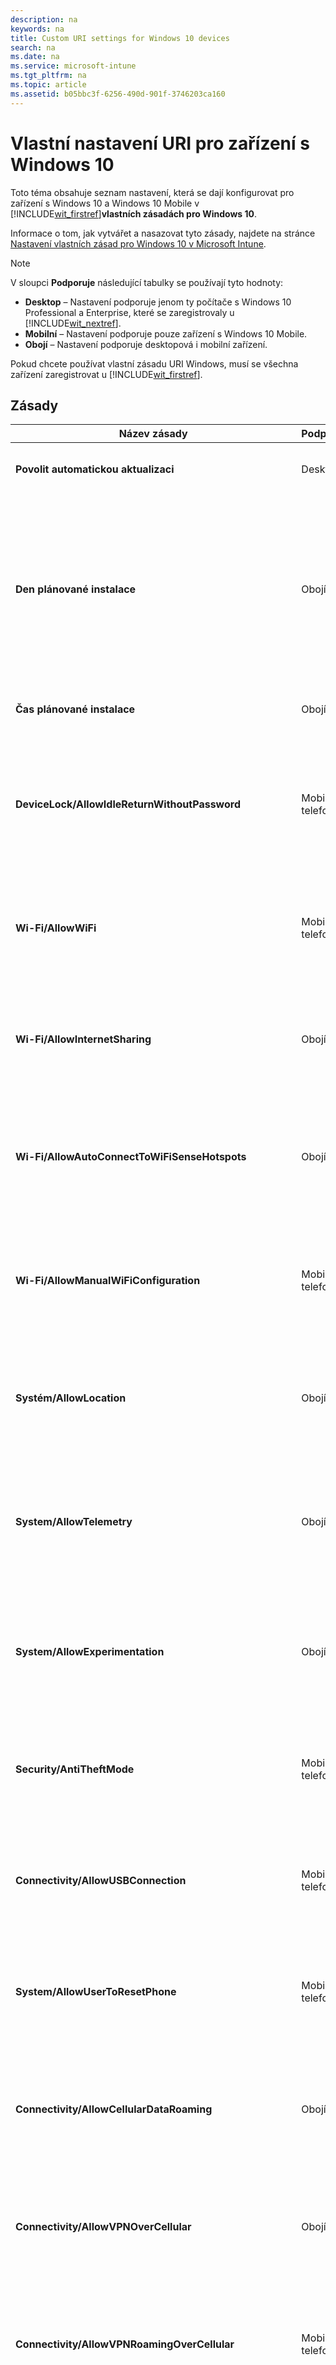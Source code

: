 ```yaml
---
description: na
keywords: na
title: Custom URI settings for Windows 10 devices
search: na
ms.date: na
ms.service: microsoft-intune
ms.tgt_pltfrm: na
ms.topic: article
ms.assetid: b05bbc3f-6256-490d-901f-3746203ca160
---
```

# Vlastn&#237; nastaven&#237; URI pro zař&#237;zen&#237; s Windows 10
Toto téma obsahuje seznam nastavení, která se dají konfigurovat pro zařízení s Windows 10 a Windows 10 Mobile v [!INCLUDE[wit_firstref](../Token/wit_firstref_md.md)]**vlastních zásadách pro Windows 10**.

Informace o tom, jak vytvářet a nasazovat tyto zásady, najdete na stránce [Nastavení vlastních zásad pro Windows 10 v Microsoft Intune](../Topic/Windows_10_custom_policy_settings_in_Microsoft_Intune.md).

> [!NOTE]
> V sloupci **Podporuje** následující tabulky se používají tyto hodnoty:
> 
> -   **Desktop** – Nastavení podporuje jenom ty počítače s Windows 10 Professional a Enterprise, které se zaregistrovaly u [!INCLUDE[wit_nextref](../Token/wit_nextref_md.md)].
> -   **Mobilní** – Nastavení podporuje pouze zařízení s Windows 10 Mobile.
> -   **Obojí** – Nastavení podporuje desktopová i mobilní zařízení.
> 
> Pokud chcete používat vlastní zásadu URI Windows, musí se všechna zařízení zaregistrovat u [!INCLUDE[wit_firstref](../Token/wit_firstref_md.md)].

## Zásady

|Název zásady|Podporuje|Podrobnosti|
|----------------|-------------|---------------|
|**​Povolit automatickou aktualizaci**|Desktop|-   **Úplná cesta URI:** ./Vendor/MSFT/Policy/Config/Update/AllowAutoUpdate<br />-   **Datový typ:** Celé číslo<br />-   **Povolené hodnoty:0** - **5**<br />-   **Výchozí hodnota:** 1|
|**Den plánované instalace**|Obojí|<ul><li>**Úplná cesta URI:** ./Vendor/MSFT/Policy/Config/Update/ScheduledInstallDay</li><li>**Datový typ:** Celé číslo</li><li>**Povolené hodnoty:**<br /><br /><ul><li>**0** – Každý den</li><li>**1** – Neděle</li><li>**2** – Pondělí</li><li>**3** – Úterý</li><li>**4** – Středa</li><li>**5** – Čtvrtek</li><li>**6** – Pátek</li><li>**7** – Sobota</li></ul></li><li>**Výchozí hodnota:** 0</li></ul>|
|**Čas plánované instalace**|Obojí|-   **Úplná cesta URI:** ./Vendor/MSFT/Policy/Config/Update/ScheduledInstallTime<br />-   **Datový typ:** Celé číslo<br />-   **Povolené hodnoty:0** – **23** hodin (0 je půlnoc)<br />-   **Výchozí hodnota:** 3|
|**DeviceLock/AllowIdleReturnWithoutPassword**|Mobilní telefon|<ul><li>**Úplná cesta URI:** ./Vendor/MSFT/Policy/Config/DeviceLock/AllowIdleReturnWithoutPassword</li><li>**Datový typ:** Celé číslo</li><li>**Povolené hodnoty:**<br /><br /><ul><li>**0** – Uživatel nemůže nastavovat časovač období odkladu hesla a hodnota je nastavená na „pokaždé“.</li><li>**1** – Uživatel může nastavovat časovač období odkladu hesla.</li></ul></li><li>**Výchozí hodnota:** 1</li></ul>|
|**Wi-Fi/AllowWiFi**|Mobilní telefon|<ul><li>**Úplná cesta URI:** ./Vendor/MSFT/Policy/Config/WiFi/AllowWiFi</li><li>**Datový typ:** Celé číslo</li><li>**Povolené hodnoty:**<br /><br /><ul><li>**0** – Nepovolit **použití připojení Wi-Fi**</li><li>**1** – Povolit **použití připojení Wi-Fi**</li></ul></li><li>**Výchozí hodnota:** 1</li></ul>|
|**Wi-Fi/AllowInternetSharing**|Obojí|<ul><li>**Úplná cesta URI:** ./Vendor/MSFT/Policy/Config/WiFi/AllowInternetSharing</li><li>**Datový typ:** Celé číslo</li><li>**Povolené hodnoty:**<br /><br /><ul><li>**0** – Nepovolit sdílení internetu</li><li>**1** – Povolit sdílení internetu</li></ul></li><li>**Výchozí hodnota:** 1</li></ul>|
|**Wi-Fi/AllowAutoConnectToWiFiSenseHotspots**|Obojí|<ul><li>**Úplná cesta URI:** ./Vendor/MSFT/Policy/Config/WiFi/AllowAutoConnectToWiFiSenseHotspots</li><li>**Datový typ:** Celé číslo</li><li>**Povolené hodnoty:**<br /><br /><ul><li>**0** – Nepovoluje se</li><li>**1** – Povoluje se</li></ul></li><li>**Výchozí hodnota:** 1</li></ul>|
|**Wi-Fi/AllowManualWiFiConfiguration**|Mobilní telefon|<ul><li>**Úplná cesta URI:** ./Vendor/MSFT/Policy/Config/WiFi/AllowManualWiFiConfiguration</li><li>**Datový typ:** Celé číslo</li><li>**Povolené hodnoty:**<br /><br /><ul><li>**0** – Nepovoluje se žádné Wi-Fi připojení mimo těch zřízených v MDM.</li><li>**1** – Přidávání nových SSID sítí mimo těch, které jsou už zřízené v MDM, se povoluje.</li></ul></li><li>**Výchozí hodnota:** 1</li></ul>|
|**Systém/AllowLocation**|Obojí|<ul><li>**Úplná cesta URI:** ./Vendor/MSFT/Policy/Config/System/AllowLocation</li><li>**Datový typ:** Celé číslo</li><li>**Povolené hodnoty:**<br /><br /><ul><li>**0** – Nepovoluje se</li><li>**1** – Povoluje se</li></ul></li><li>**Výchozí hodnota:** 1</li></ul>|
|**System/AllowTelemetry**|Obojí|<ul><li>**Úplná cesta URI:**./Vendor/MSFT/Policy/Config/System/AllowTelemetry</li><li>**Datový typ:** Celé číslo</li><li>**Povolené hodnoty:**<br /><br /><ul><li>**0** – nepovoluje se (nastavení pouze v Enterprise)</li><li>**1** – omezená</li><li>**2** – úplná</li><li>**3** – úplná a diagnostické informace</li></ul></li><li>**Výchozí hodnota:** 2</li></ul>|
|**System/AllowExperimentation**|Obojí|<ul><li>**Úplná cesta URI:**./Vendor/MSFT/Policy/Config/System/AllowExperimentation</li><li>**Datový typ:** Celé číslo</li><li>**Povolené hodnoty:**<br /><br /><ul><li>**0** – nepovoluje se</li><li>**1** – pouze nastavení</li><li>**2** – nastavení a experimentování</li></ul></li><li>**Výchozí hodnota:** 1</li></ul>|
|**Security/AntiTheftMode**|Mobilní telefon|<ul><li>**Úplná cesta URI:** ./Vendor/MSFT/Policy/Config/Security/AntiTheftMode</li><li>**Datový typ:** Celé číslo</li><li>**Povolené hodnoty:**<br /><br /><ul><li>**0** – nepovolit režim Anti Theft</li><li>**1** Předvolba uživatele</li></ul></li><li>**Výchozí hodnota:** 1</li></ul>|
|**Connectivity/AllowUSBConnection**|Mobilní telefon|<ul><li>**Úplná cesta URI:** ./Vendor/MSFT/Policy/Config/Connectivity/AllowUSBConnection</li><li>**Datový typ:** Celé číslo</li><li>**Povolené hodnoty:**<br /><br /><ul><li>**0** – Nepovoluje se</li><li>**1** – Povoluje se</li></ul></li><li>**Výchozí hodnota:** 1</li></ul>|
|**System/AllowUserToResetPhone**|Mobilní telefon|<ul><li>**Úplná cesta URI:** ./Vendor/MSFT/Policy/Config/System/AllowUserToResetPhone</li><li>**Datový typ:** Celé číslo</li><li>**Povolené hodnoty:**<br /><br /><ul><li>**0** – Nepovoluje se</li><li>**1** – Povoluje se</li></ul></li><li>**Výchozí hodnota:** 1</li></ul>|
|**Connectivity/AllowCellularDataRoaming**|Obojí|<ul><li>**Úplná cesta URI:** ./Vendor/MSFT/Policy/Config/Connectivity/AllowCellularDataRoaming</li><li>**Datový typ:** Celé číslo</li><li>**Povolené hodnoty:**<br /><br /><ul><li>**0** – Nepovoluje se</li><li>**1** – Povoluje se</li></ul></li><li>**Výchozí hodnota:** 1</li></ul>|
|**Connectivity/AllowVPNOverCellular**|Obojí|<ul><li>**Úplná cesta URI:** ./Vendor/MSFT/Policy/Config/Connectivity/AllowVPNOverCellular</li><li>**Datový typ:** Celé číslo</li><li>**Povolené hodnoty:**<br /><br /><ul><li>**0** – VPN přes mobilní síť se nepovoluje.</li><li>**1** – VPN může použít jakékoli připojení, včetně mobilního.</li></ul></li><li>**Výchozí hodnota:** 1</li></ul>|
|**Connectivity/AllowVPNRoamingOverCellular**|Mobilní telefon|<ul><li>**Úplná cesta URI:** ./Vendor/MSFT/Policy/Config/Connectivity/AllowVPNRoamingOverCellular</li><li>**Datový typ:** Celé číslo</li><li>**Povolené hodnoty:**<br /><br /><ul><li>**0** – Nepovoluje se</li><li>**1** – Povoluje se</li></ul></li><li>**Výchozí hodnota:** 1</li></ul>|
|**Connectivity/AllowBluetooth**|Obojí|<ul><li>**Úplná cesta URI:** ./Vendor/MSFT/Policy/Config/Connectivity/AllowBluetooth</li><li>**Datový typ:** Celé číslo</li><li>**Povolené hodnoty:**<br /><br /><ul><li>**0** – Nepovolit Bluetooth</li><li>**1** (nepodporuje se ve Windows Phone 8.1) – Zakázat Bluetooth, ale povolit konfiguraci profilů hands-free (hodnota 1 se nepodporuje ve Windows Phone 8.1 pro MDM a EAS.2 – povolit Bluetooth)</li></ul></li><li>**Výchozí hodnota:** 2</li></ul>|
|**Experience/AllowScreenCapture**|Mobilní telefon|<ul><li>**Úplná cesta URI:** ./Vendor/MSFT/Policy/Config/Experience/AllowScreenCapture</li><li>**Datový typ:** Celé číslo</li><li>**Povolené hodnoty:**<br /><br /><ul><li>**0** – Nepovoluje se</li><li>**1** – Povoluje se</li></ul></li><li>**Výchozí hodnota:** 1</li></ul>|
|**Experience/AllowTaskSwitcher**|Mobilní telefon|<ul><li>**Úplná cesta URI:** ./Vendor/MSFT/Policy/Config/Experience/AllowTaskSwitcher</li><li>**Datový typ:** Celé číslo</li><li>**Povolené hodnoty:**<br /><br /><ul><li>**0** – Nepovoluje se</li><li>**1** – Povoluje se</li></ul></li><li>**Výchozí hodnota:** 1</li></ul>|
|**Experience/AllowVoiceRecording**|Mobilní telefon|<ul><li>**Úplná cesta URI:** ./Vendor/MSFT/Policy/Config/Experience/AllowVoiceRecording</li><li>**Datový typ:** Celé číslo</li><li>**Povolené hodnoty:**<br /><br /><ul><li>**0** – Nepovoluje se</li><li>**1** – Povoluje se</li></ul></li><li>**Výchozí hodnota:** 1</li></ul>|
|**Experience/AllowSyncMySettings**|Mobilní telefon|<ul><li>**Úplná cesta URI:** ./Vendor/MSFT/Policy/Config/Experience/AllowSyncMySettings</li><li>**Datový typ:** Celé číslo</li><li>**Povolené hodnoty:**<br /><br /><ul><li>**0** – Nepovolit roaming</li><li>**1** – Povolit roaming</li></ul></li><li>**Výchozí hodnota:** 1</li></ul>|
|**Experience/AllowManualMDMUnenrollment**|Obojí|<ul><li>**Úplná cesta URI:** ./Vendor/MSFT/Policy/Config/Experience/AllowManualMDMUnenrollment</li><li>**Datový typ:** Celé číslo</li><li>**Povolené hodnoty:**<br /><br /><ul><li>**0** – Nepovoluje se</li><li>**1** – Povoluje se</li></ul></li><li>**Výchozí hodnota:** 1</li></ul>|
|**Accounts/AllowMicrosoftAccountConnection**|Obojí|<ul><li>**Úplná cesta URI:** ./Vendor/MSFT/Policy/Config/Accounts/AllowMicrosoftAccountConnection</li><li>**Datový typ:** Celé číslo</li><li>**Povolené hodnoty:**<br /><br /><ul><li>**0** – Nepovoluje se</li><li>**1** – Povoluje se</li></ul></li><li>**Výchozí hodnota:** 1</li></ul>|
|**Accounts/AllowAddingNonMicrosoftAccountsManually**|Obojí|<ul><li>**Úplná cesta URI:** ./Vendor/MSFT/Policy/Config/Accounts/AllowAddingNonMicrosoftAccountsManually</li><li>**Datový typ:** Celé číslo</li><li>**Povolené hodnoty:**<br /><br /><ul><li>**0** – Nepovoluje se</li><li>**1** – Povoluje se</li></ul></li><li>**Výchozí hodnota:** 1</li></ul>|
|**Security/AllowManualRootCertificateInstallation**|Mobilní telefon|<ul><li>**Úplná cesta URI:** ./Vendor/MSFT/Policy/Config/Security/AllowManualRootCertificateInstallation</li><li>**Datový typ:** Celé číslo</li><li>**Povolené hodnoty:**<br /><br /><ul><li>**0** – Nepovoluje se</li><li>**1** – Povoluje se</li></ul></li><li>**Výchozí hodnota:** 1</li></ul>|
|**Security/AllowAddProvisioningPackages**|Obojí|<ul><li>**Úplná cesta URI:** ./Vendor/MSFT/Policy/Config/Security/AllowAddProvisioningPackages</li><li>**Datový typ:** Celé číslo</li><li>**Povolené hodnoty:**<br /><br /><ul><li>**0** – Nepovoluje se</li><li>**1** – Povoluje se</li></ul></li><li>**Výchozí hodnota:** 1</li></ul>|
|**Search/DisableBackoff**|Obojí|<ul><li>**Úplná cesta URI:** ./Vendor/MSFT/Policy/Config/Search/DisableBackoff</li><li>**Datový typ:** Celé číslo</li><li>**Povolené hodnoty:**<br /><br /><ul><li>**0**</li><li>**1**</li></ul></li><li>**Výchozí hodnota:** 0</li></ul>|
|**Search/PreventRemoteQueries**|Obojí|<ul><li>**Úplná cesta URI:** ./Vendor/MSFT/Policy/Config/Search/PreventRemoteQueries</li><li>**Datový typ:** Celé číslo</li><li>**Povolené hodnoty:**<br /><br /><ul><li>**0**</li><li>**1**</li></ul></li><li>**Výchozí hodnota:** 1</li></ul>|
|**Search/AllowUsingDiacritics**|Obojí|<ul><li>**Úplná cesta URI:** ./Vendor/MSFT/Policy/Config/Search/AllowUsingDiacritics</li><li>**Datový typ:** Celé číslo</li><li>**Povolené hodnoty:**<br /><br /><ul><li>**0**</li><li>**1**</li></ul></li><li>**Výchozí hodnota:** 0</li></ul>|
|**Search/AlwaysUseAutoLangDetection**|Obojí|<ul><li>**Úplná cesta URI:** ./Vendor/MSFT/Policy/Config/Search/AlwaysUseAutoLangDetection</li><li>**Datový typ:** Celé číslo</li><li>**Povolené hodnoty:**<br /><br /><ul><li>**0**</li><li>**1**</li></ul></li><li>**Výchozí hodnota:** 0</li></ul>|
|**Search/DisableRemovableDriveIndexing**|Obojí|<ul><li>**Úplná cesta URI:** ./Vendor/MSFT/Policy/Config/Search/DisableRemovableDriveIndexing</li><li>**Datový typ:** Celé číslo</li><li>**Povolené hodnoty:**<br /><br /><ul><li>**0**</li><li>**1**</li></ul></li><li>**Výchozí hodnota:** 0</li></ul>|
|**Search/PreventIndexingLowDiskSpaceMB**|Obojí|<ul><li>**Úplná cesta URI:** ./Vendor/MSFT/Policy/Config/Search/PreventIndexingLowDiskSpaceMB</li><li>**Datový typ:** Celé číslo</li><li>**Povolené hodnoty:**<br /><br /><ul><li>**0**</li><li>**1**</li></ul></li><li>**Výchozí hodnota:** 1</li></ul>|
|**Search/AllowIndexingEncryptedStoresOrItems**|Obojí|<ul><li>**Úplná cesta URI:** ./Vendor/MSFT/Policy/Config/Search/AllowIndexingEncryptedStoresOrItems</li><li>**Datový typ:** Celé číslo</li><li>**Povolené hodnoty:**<br /><br /><ul><li>**0**</li><li>**1**</li></ul></li><li>**Výchozí hodnota:** 0</li></ul>|
|**Security/AllowRemoveProvisioningPackage**|Obojí|<ul><li>**Úplná cesta URI:** ./Vendor/MSFT/Policy/Config/Security/AllowRemoveProvisioningPackage</li><li>**Datový typ:** Celé číslo</li><li>**Povolené hodnoty:**<br /><br /><ul><li>**0** – Nepovoluje se</li><li>**1** – Povoluje se</li></ul></li><li>**Výchozí hodnota:** 1</li></ul>|
|**Security/RequireProvisioningPackageSignature**|Obojí|<ul><li>**Úplná cesta URI:** ./Vendor/MSFT/Policy/Config/Security/RequireProvisioningPackageSignature</li><li>**Datový typ:** Celé číslo</li><li>**Povolené hodnoty:**<br /><br /><ul><li>**0**</li><li>**1**</li></ul></li><li>**Výchozí hodnota:** 0</li></ul>|
|**AboveLock/AllowActionCenterNotifications**|Obojí|<ul><li>**Úplná cesta URI:** ./Vendor/MSFT/Policy/Config/AboveLock/AllowActionCenterNotifications</li><li>**Datový typ:** Celé číslo</li><li>**Povolené hodnoty:**<br /><br /><ul><li>**0** – Nepovoluje se</li><li>**1** – Povoluje se</li></ul></li><li>**Výchozí hodnota:** 1</li></ul>|
|**TextInput/AllowIMENetworkAccess**|Desktop|<ul><li>**Úplná cesta URI:** ./Vendor/MSFT/Policy/Config/TextInput/AllowIMENetworkAccess</li><li>**Datový typ:** Celé číslo</li><li>**Povolené hodnoty:**<br /><br /><ul><li>**0** – Nepovolit<br /><br />        Slovník Open Extended Dictionary je vypnutý.<br /><br />        Uživatel nemůže:<br /><br /><ul><li>Přidat nový slovník Open Extended Dictionary</li><li>Přidat nový soubor konfigurace integrace vyhledávání</li><li>Používat funkci kandidáta cloudu</li><li>Odesílat uživatelem registrované slovo</li></ul>        A dále:<br /><br /><ul><li>Slovník Open Extended Dictionary, který se přidal před povolením této zásady, se nepoužije pro převod.</li><li>Soubor konfigurace integrace vyhledávání, který se nainstaloval před povolením této zásady, se nepoužije.</li></ul></li><li>**1** – Povolit<br /><br />        Slovník Open Extended Dictionary se může přidat a používat jako výchozí. Také funkce integrace vyhledávání se dá používat ve výchozím nastavení.<br /><br />        Uživatel může:<br /><br /><ul><li>Používat funkci kandidáta cloudu</li><li>Odesílat uživatelem registrované slovo</li></ul></li></ul></li><li>**Výchozí hodnota:**</li></ul>|
|**TextInput/AllowKoreanExtendedHanja**|Desktop|<ul><li>**Úplná cesta URI:** ./Vendor/MSFT/Policy/Config/TextInput/AllowKoreanExtendedHanja</li><li>**Datový typ:** Celé číslo</li><li>**Povolené hodnoty:**<br /><br /><ul><li>**0** – Nepovoluje se</li><li>**1** – Povoluje se</li></ul></li><li>**Výchozí hodnota:** 1</li></ul>|
|**TextInput/AllowIMELogging**|Desktop|<ul><li>**Úplná cesta URI:** ./Vendor/MSFT/Policy/Config/TextInput/AllowIMELogging</li><li>**Datový typ:** Celé číslo</li><li>**Povolené hodnoty:**<br /><br /><ul><li>**0** – Protokolování neúspěšných převodů je vypnuté. Automaticky laděná data a historie vstupů se neukládá do souboru.</li><li>**1** – Protokolování neúspěšných převodů je zapnuté. Automaticky laděná data a historie vstupů se ukládá do souboru.</li></ul></li><li>**Výchozí hodnota:** 1</li></ul>|
|**TextInput/AllowJapaneseNonPublishingStandardGlyph**|Desktop|<ul><li>**Úplná cesta URI:** ./Vendor/MSFT/Policy/Config/TextInput/AllowJapaneseNonPublishingStandardGlyph</li><li>**Datový typ:** Celé číslo</li><li>**Povolené hodnoty:**<br /><br /><ul><li>**0** – Nepovoluje se</li><li>**1** – Povoluje se</li></ul></li><li>**Výchozí hodnota:** 1</li></ul>|
|**TextInput/AllowJapaneseIVSCharacters**|Desktop|<ul><li>**Úplná cesta URI:** ./Vendor/MSFT/Policy/Config/TextInput/AllowJapaneseIVSCharacters</li><li>**Datový typ:** Celé číslo</li><li>**Povolené hodnoty:**<br /><br /><ul><li>**0** – Nepovoluje se</li><li>**1** – Povoluje se</li></ul></li><li>**Výchozí hodnota:** 1</li></ul>|
|**TextInput/AllowJapaneseUserDictionary**|Desktop|<ul><li>**Úplná cesta URI:** ./Vendor/MSFT/Policy/Config/TextInput/AllowJapaneseUserDictionary</li><li>**Datový typ:** Celé číslo</li><li>**Povolené hodnoty:**<br /><br /><ul><li>**0** – Nepovoluje se</li><li>**1** – Povoluje se</li></ul></li><li>**Výchozí hodnota:** 1</li></ul>|
|**TextInput/AllowJapaneseIMESurrogatePairCharacters**|Desktop|<ul><li>**Úplná cesta URI:** ./Vendor/MSFT/Policy/Config/TextInput/AllowJapaneseIMESurrogatePairCharacters</li><li>**Datový typ:** Celé číslo</li><li>**Povolené hodnoty:**<br /><br /><ul><li>**0** – Nepovoluje se</li><li>**1** – Povoluje se</li></ul></li><li>**Výchozí hodnota:** 1</li></ul>|
|**TextInput/ExcludeJapaneseIMEExceptShiftJIS**|Desktop|<ul><li>**Úplná cesta URI:** ./Vendor/MSFT/Policy/Config/TextInput/ExcludeJapaneseIMEExceptShiftJIS</li><li>**Datový typ:** Celé číslo</li><li>**Povolené hodnoty:**<br /><br /><ul><li>**0** – Filtruje se všechno kromě znaků JIS.</li><li>**1** – Nefiltrují se žádné znaky.</li></ul></li><li>**Výchozí hodnota:** 1</li></ul>|
|**TextInput/ExcludeJapaneseIMEExceptJIS0208**|Desktop|<ul><li>**Úplná cesta URI:** ./Vendor/MSFT/Policy/Config/TextInput/ExcludeJapaneseIMEExceptJIS0208</li><li>**Datový typ:** Celé číslo</li><li>**Povolené hodnoty:**<br /><br /><ul><li>**0** – Filtruje se všechno kromě znaků JIS0208.</li><li>**1** – Nefiltrují se žádné znaky.</li></ul></li><li>**Výchozí hodnota:** 1</li></ul>|
|**TextInput/ExcludeJapaneseIMEExceptJIS0208andEUDC**|Desktop|<ul><li>**Úplná cesta URI:** ./Vendor/MSFT/Policy/Config/TextInput/ExcludeJapaneseIMEExceptJIS0208andEUDC</li><li>**Datový typ:** Celé číslo</li><li>**Povolené hodnoty:**<br /><br /><ul><li>**0** – Filtruje se všechno kromě znaků JIS0208 nebo EUDC.</li><li>**1** – Nefiltrují se žádné znaky.</li></ul></li><li>**Výchozí hodnota:** 1</li></ul>|
|**TextInput/AllowInputPanel**|Desktop|<ul><li>**Úplná cesta URI:** ./Vendor/MSFT/Policy/Config/TextInput/AllowInputPanel</li><li>**Datový typ:** Celé číslo</li><li>**Povolené hodnoty:**<br /><br /><ul><li>**0** – Nepovoluje se</li><li>**1** – Povoluje se</li></ul></li><li>**Výchozí hodnota:** 1</li></ul>|
|**Bluetooth/AllowDiscoverableMode**|Obojí|<ul><li>**Úplná cesta URI:** ./Vendor/MSFT/Policy/Config/Bluetooth/AllowDiscoverableMode</li><li>**Datový typ:** Celé číslo</li><li>**Povolené hodnoty:**<br /><br /><ul><li>**0** – Nepovoluje se</li><li>**1** – Povoluje se</li></ul></li><li>**Výchozí hodnota:** 1</li></ul>|
|**Bluetooth/AllowAdvertising**|Obojí|<ul><li>**Úplná cesta URI:** ./Vendor/MSFT/Policy/Config/Bluetooth/AllowAdvertising</li><li>**Datový typ:** Celé číslo</li><li>**Povolené hodnoty:**<br /><br /><ul><li>**0** – Nepovoluje se</li><li>**1** – Povoluje se</li></ul></li><li>**Výchozí hodnota:** 1</li></ul>|
|**Settings/AllowDataSense**|Obojí|<ul><li>**Úplná cesta URI:** ./Vendor/MSFT/Policy/Config/Settings/AllowDataSense</li><li>**Datový typ:** Celé číslo</li><li>**Povolené hodnoty:**<br /><br /><ul><li>**0** – Nepovoluje se</li><li>**1** – Povoluje se</li></ul></li><li>**Výchozí hodnota:** 1</li></ul>|
|**Settings/AllowVPN**|Obojí|<ul><li>**Úplná cesta URI:** ./Vendor/MSFT/Policy/Config/Settings/AllowVPN</li><li>**Datový typ:** Celé číslo</li><li>**Povolené hodnoty:**<br /><br /><ul><li>**0** – Nepovoluje se</li><li>**1** – Povoluje se</li></ul></li><li>**Výchozí hodnota:** 1</li></ul>|
|**Settings/AllowWorkplace**|Desktop|<ul><li>**Úplná cesta URI:** ./Vendor/MSFT/Policy/Config/Settings/AllowWorkplace</li><li>**Datový typ:** Celé číslo</li><li>**Povolené hodnoty:**<br /><br /><ul><li>**0** – Nepovoluje se</li><li>**1** – Povoluje se</li></ul></li><li>**Výchozí hodnota:** 1</li></ul>|
|**Settings/AllowDateTime**|Obojí|<ul><li>**Úplná cesta URI:** ./Vendor/MSFT/Policy/Config/Settings/AllowDateTime</li><li>**Datový typ:** Celé číslo</li><li>**Povolené hodnoty:**<br /><br /><ul><li>**0** – Nepovoluje se</li><li>**1** – Povoluje se</li></ul></li><li>**Výchozí hodnota:** 1</li></ul>|
|**Settings/AllowLanguage**|Desktop|<ul><li>**Úplná cesta URI:** ./Vendor/MSFT/Policy/Config/Settings/AllowLanguage</li><li>**Datový typ:** Celé číslo</li><li>**Povolené hodnoty:**<br /><br /><ul><li>**0** – Nepovoluje se</li><li>**1** – Povoluje se</li></ul></li><li>**Výchozí hodnota:** 1</li></ul>|
|**Settings/AllowRegion**|Desktop|<ul><li>**Úplná cesta URI:** ./Vendor/MSFT/Policy/Config/Settings/AllowRegion</li><li>**Datový typ:** Celé číslo</li><li>**Povolené hodnoty:**<br /><br /><ul><li>**0** – Nepovoluje se</li><li>**1** – Povoluje se</li></ul></li><li>**Výchozí hodnota:** 1</li></ul>|
|**Settings/AllowSignInOptions**|Desktop|<ul><li>**Úplná cesta URI:** ./Vendor/MSFT/Policy/Config/Settings/AllowSignInOptions</li><li>**Datový typ:** Celé číslo</li><li>**Povolené hodnoty:**<br /><br /><ul><li>**0** – Nepovoluje se</li><li>**1** – Povoluje se</li></ul></li><li>**Výchozí hodnota:** 1</li></ul>|
|**Settings/AllowYourAccount**|Obojí|<ul><li>**Úplná cesta URI:** ./Vendor/MSFT/Policy/Config/Settings/AllowYourAccount</li><li>**Datový typ:** Celé číslo</li><li>**Povolené hodnoty:**<br /><br /><ul><li>**0** – Nepovoluje se</li><li>**1** – Povoluje se</li></ul></li><li>**Výchozí hodnota:** 1</li></ul>|
|**Settings/AllowPowerSleep**|Desktop|<ul><li>**Úplná cesta URI:** ./Vendor/MSFT/Policy/Config/Settings/AllowPowerSleep</li><li>**Datový typ:** Celé číslo</li><li>**Povolené hodnoty:**<br /><br /><ul><li>**0** – Nepovoluje se</li><li>**1** – Povoluje se</li></ul></li><li>**Výchozí hodnota:** 1</li></ul>|
|**Settings/AllowAutoPlay**|Desktop|<ul><li>**Úplná cesta URI:** ./Vendor/MSFT/Policy/Config/Settings/AllowAutoPlay</li><li>**Datový typ:** Celé číslo</li><li>**Povolené hodnoty:**<br /><br /><ul><li>**0** – Nepovoluje se</li><li>**1** – Povoluje se</li></ul></li><li>**Výchozí hodnota:** 1</li></ul>|
|**Experience/AllowCortana**|Obojí|<ul><li>**Úplná cesta URI:** ./Vendor/MSFT/Policy/Config/Experience/AllowCortana</li><li>**Datový typ:** Celé číslo</li><li>**Povolené hodnoty:**<br /><br /><ul><li>**0** – Nepovoluje se</li><li>**1** – Povoluje se</li></ul></li><li>**Výchozí hodnota:** 1</li></ul>|
|**Search/SafeSearchPermissions**|Mobilní telefon|<ul><li>**Úplná cesta URI:** ./Vendor/MSFT/Policy/Config/Search/SafeSearchPermissions</li><li>**Datový typ:** Celé číslo</li><li>**Povolené hodnoty:**<br /><br /><ul><li>**0** – Striktní, největší filtrování obsahu pro dospělé</li><li>**1** – Střední, střední filtrování obsahu pro dospělé (platné výsledky vyhledávání se nebudou filtrovat)</li></ul></li><li>**Výchozí hodnota:** 1</li></ul>|
|**Experience/AllowCopyPaste**|Mobilní telefon|<ul><li>**Úplná cesta URI:** ./Vendor/MSFT/Policy/Config/Experience/AllowCopyPaste</li><li>**Datový typ:** Celé číslo</li><li>**Povolené hodnoty:**<br /><br /><ul><li>**0** – Nepovoluje se</li><li>**1** – Povoluje se</li></ul></li><li>**Výchozí hodnota:** 1</li></ul>|
|**Force Start Size**|Mobilní telefon|<ul><li>**Úplná cesta URI:** ./Vendor/MSFT/Policy/Config/Start/ForceStartSize</li><li>**Datový typ:** Celé číslo</li><li>**Povolené hodnoty:**<br /><br /><ul><li>**0** – Povolit změnu velikosti uživatelem</li><li>**1** – Vynutit režim v okně</li><li>**2** – Vynutit celoobrazovkový režim</li></ul></li><li>**Výchozí hodnota:** 0</li></ul>|
|**Update/RequireDeferUpgrade**|Obojí|<ul><li>**Úplná cesta URI:** ./Vendor/MSFT/Policy/Config/Update/RequireDeferUpgrade</li><li>**Datový typ:** Celé číslo</li><li>**Povolené hodnoty:**<br /><br /><ul><li>**0**: Neodkládat upgrade (zůstat v aktuální větvi, CB)</li><li>**1**: Povolit odložení aktualizací a upgradů (zařízení postupuje podle pravidel aktuální větve pro podnikání, CBB)</li></ul></li><li>**Výchozí hodnota:0**</li></ul>Více informací najdete v následujících tématech:<br /><br />-   [Úvod do údržby Windows 10](https://technet.microsoft.com/library/mt598226(v=vs.85).aspx)<br />-   [Plán pro nasazení Windows 10](https://technet.microsoft.com/library/mt574241(v=vs.85).aspx)|
|**Update/DeferUpdatePeriod**|Obojí|<ul><li>**Popis:** Zásada umožňující odložení aktualizací softwaru až o 4 týdny</li><li>**Úplná cesta URI:** ./Vendor/MSFT/Policy/Config/Update/DeferUpdatePeriod</li><li>**Datový typ:** Celé číslo</li><li>**Povolené hodnoty:**<br /><br /><ul><li>**0**: Použít aktualizace okamžitě</li><li>**1**-**4**: Počet týdnů odložení aktualizací softwaru</li></ul></li><li>**Výchozí hodnota:0**</li></ul>Více informací najdete v následujících tématech:<br /><br />-   [Úvod do údržby Windows 10](https://technet.microsoft.com/library/mt598226(v=vs.85).aspx)<br />-   [Plán pro nasazení Windows 10](https://technet.microsoft.com/library/mt574241(v=vs.85).aspx)|
|**Update/DeferUpgradePeriod**|Obojí|<ul><li>**Popis:** Zásada umožňující odložení upgradu funkcí až o 8 měsíců</li><li>**Úplná cesta URI:** ./Vendor/MSFT/Policy/Config/Update/DeferUpgradePeriod</li><li>**Datový typ:** Celé číslo</li><li>**Povolené hodnoty:**<br /><br /><ul><li>**0**: Použít aktualizace okamžitě</li><li>**1**-**8**: Počet měsíců odložení upgradu funkcí</li></ul></li><li>**Výchozí hodnota:0**</li></ul>Více informací najdete v následujících tématech:<br /><br />-   [Úvod do údržby Windows 10](https://technet.microsoft.com/library/mt598226(v=vs.85).aspx)<br />-   [Plán pro nasazení Windows 10](https://technet.microsoft.com/library/mt574241(v=vs.85).aspx)|
|**Update/PauseDeferrals**|Obojí|<ul><li>**Popis:** Umožňuje počítači CBB zastavit přijímání aktualizací a upgradů až po dobu 5 týdnů. Tato možnost by měla být použitá v případě, že nastane problém s aktualizací.</li><li>**Úplná cesta URI:** ./Vendor/MSFT/Policy/Config/Update/PauseDeferrals</li><li>**Datový typ:** Celé číslo</li><li>**Povolené hodnoty:**<br /><br /><ul><li>**0**: Použít aktualizace okamžitě (výchozí)</li><li>**1**-**5**: počet týdnů pozastavení upgradů a aktualizací softwaru</li></ul></li><li>**Výchozí hodnota:0**</li></ul>|

## Windows Defender

|Název zásady|Podporuje|Podrobnosti|
|----------------|-------------|---------------|
|**AllowRealtimeMonitoring**|Desktop|<ul><li>**Úplná cesta URI:** ./Vendor/MSFT/Policy/Config/Defender/AllowRealtimeMonitoring</li><li>**Datový typ:** Celé číslo</li><li>**Povolené hodnoty:**<br /><br /><ul><li>**0** – Nepovoluje se</li><li>**1** – Povoluje se</li></ul></li><li>**Výchozí hodnota:** 1</li></ul>|
|**AllowBehaviorMonitoring**|Desktop|<ul><li>**Úplná cesta URI:** ./Vendor/MSFT/Policy/Config/Defender/AllowBehaviorMonitoring</li><li>**Datový typ:** Celé číslo</li><li>**Povolené hodnoty:**<br /><br /><ul><li>**0** – Nepovoluje se</li><li>**1** – Povoluje se</li></ul></li><li>**Výchozí hodnota:** 1</li></ul>|
|**AllowIntrusionPreventionSystem**|Desktop|<ul><li>**Úplná cesta URI:** ./Vendor/MSFT/Policy/Config/Defender/AllowIntrusionPreventionSystem</li><li>**Datový typ:** Celé číslo</li><li>**Povolené hodnoty:**<br /><br /><ul><li>**0** – Nepovoluje se</li><li>**1** – Povoluje se</li></ul></li><li>**Výchozí hodnota:** 1</li></ul>|
|**AllowIOAVProtection**|Desktop|<ul><li>**Úplná cesta URI:** ./Vendor/MSFT/Policy/Config/Defender/AllowIOAVProtection</li><li>**Datový typ:** Celé číslo</li><li>**Povolené hodnoty:**<br /><br /><ul><li>**0** – Nepovoluje se</li><li>**1** – Povoluje se</li></ul></li><li>**Výchozí hodnota:** 1</li></ul>|
|**AllowScriptScanning**|Desktop|<ul><li>**Úplná cesta URI:** ./Vendor/MSFT/Policy/Config/Defender/AllowScriptScanning</li><li>**Datový typ:** Celé číslo</li><li>**Povolené hodnoty:**<br /><br /><ul><li>**0** – Nepovoluje se</li><li>**1** – Povoluje se</li></ul></li><li>**Výchozí hodnota:** 1</li></ul>|
|**AllowOnAccessProtection**|Desktop|<ul><li>**Úplná cesta URI:** ./Vendor/MSFT/Policy/Config/Defender/AllowOnAccessProtection</li><li>**Datový typ:** Celé číslo</li><li>**Povolené hodnoty:**<br /><br /><ul><li>**0** – Nepovoluje se</li><li>**1** – Povoluje se</li></ul></li><li>**Výchozí hodnota:** 1</li></ul>|
|**RealTimeScanDirection**|Desktop|<ul><li>**Úplná cesta URI:** ./Vendor/MSFT/Policy/Config/Defender/RealTimeScanDirection</li><li>**Datový typ:** Celé číslo</li><li>**Povolené hodnoty:**<br /><br /><ul><li>**0** – Monitorovat všechny soubory (obousměrně)</li><li>**1** – Monitorovat příchozí soubory</li><li>**2** – Monitorovat odchozí soubory</li></ul></li><li>**Výchozí hodnota:** 0</li></ul>|
|**DaysToRetainCleanedMalware**|Desktop|-   **Úplná cesta URI:** ./Vendor/MSFT/Policy/Config/Defender/DaysToRetainCleanedMalware<br />-   **Datový typ:** Celé číslo<br />-   **Povolené hodnoty:0** - **90** – Představuje hodnotu, po kterou se bude zachovávat malware.<br />-   **Výchozí hodnota:** 0 – Uchová složku karantény navždy, automaticky se neodstraní.|
|**AllowUserUIAccess**|Desktop|<ul><li>**Úplná cesta URI:** ./Vendor/MSFT/Policy/Config/Defender/AllowUserUIAccess</li><li>**Datový typ:** Celé číslo</li><li>**Povolené hodnoty:**<br /><br /><ul><li>**0** – Nepovoluje se</li><li>**1** – Povoluje se</li></ul></li><li>**Výchozí hodnota:** 1</li></ul>|
|**ScanParameter**|Desktop|<ul><li>**Úplná cesta URI:** ./Vendor/MSFT/Policy/Config/Defender/ScanParameter</li><li>**Datový typ:** Celé číslo</li><li>**Povolené hodnoty:**<br /><br /><ul><li>**1** – Rychlé prohledání</li><li>**2** – Úplné prohledání</li></ul></li><li>**Výchozí hodnota:** 1</li></ul>|
|**ScheduleScanDay**|Desktop|<ul><li>**Úplná cesta URI:** ./Vendor/MSFT/Policy/Config/Defender/ScheduleScanDay</li><li>**Datový typ:** Celé číslo</li><li>**Povolené hodnoty:**<br /><br /><ul><li>**0** – Každý den</li><li>**1** – Pondělí</li><li>**2** – Úterý</li><li>**3** – Středa</li><li>**4** – Čtvrtek</li><li>**5** – Pátek</li><li>**6** – Sobota</li><li>**7** – Neděle</li><li>**8** – Prohledání není naplánované</li></ul></li><li>**Výchozí hodnota:** 0</li></ul>|
|**ScheduleScanTime**|Desktop|<ul><li>**Úplná cesta URI:** ./Vendor/MSFT/Policy/Config/Defender/ScheduleScanTime</li><li>**Datový typ:** Celé číslo</li><li>**Povolené hodnoty:**<br /><br /><ul><li>**0** – 0:00</li><li>**60** – 1:00</li><li>**120** – 2:00</li><li>**180** – 3:00</li><li>**240** – 4:00</li><li>**300** – 5:00</li><li>**360** – 6:00</li><li>**420** – 7:00</li><li>**480** – 8:00</li><li>**540** – 9:00</li><li>**600** – 10:00</li><li>**660** – 11:00</li><li>**720** – 12:00</li><li>**780** – 13:00</li><li>**840** – 14:00</li><li>**900** – 15:00</li><li>**960** – 16:00</li><li>**1020** – 17:00</li><li>**1080** – 18:00</li><li>**1140** – 19:00</li><li>**1200** – 20:00</li><li>**1260** – 21:00</li><li>**1320** – 22:00</li><li>**1381** – Časové období údržby</li></ul></li><li>**Výchozí hodnota:** 120</li></ul>|
|**ScheduleQuickScanTime**|Desktop|<ul><li>**Úplná cesta URI:** ./Vendor/MSFT/Policy/Config/Defender/ScheduleQuickScanTime</li><li>**Datový typ:** Celé číslo</li><li>**Povolené hodnoty:**<br /><br /><ul><li>**0** – 0:00</li><li>**60** – 1:00</li><li>**120** – 2:00</li><li>**180** – 3:00</li><li>**240** – 4:00</li><li>**300** – 5:00</li><li>**360** – 6:00</li><li>**420** – 7:00</li><li>**480** – 8:00</li><li>**540** – 9:00</li><li>**600** – 10:00</li><li>**660** – 11:00</li><li>**720** – 12:00</li><li>**780** – 13:00</li><li>**840** – 14:00</li><li>**900** – 15:00</li><li>**960** – 16:00</li><li>**1020** – 17:00</li><li>**1080** – 18:00</li><li>**1140** – 19:00</li><li>**1200** – 20:00</li><li>**1260** – 21:00</li><li>**1320** – 22:00</li><li>**1380** – 23:00</li></ul></li><li>**Výchozí hodnota:** 120</li></ul>|
|**AVGCPULoadFactor**|Desktop|-   **Úplná cesta URI:** ./Vendor/MSFT/Policy/Config/Defender/AVGCPULoadFactor<br />-   **Datový typ:** Celé číslo<br />-   **Povolené hodnoty:0** - **100**<br />-   **Výchozí hodnota:** 50|
|**AllowArchiveScanning**|Desktop|<ul><li>**Úplná cesta URI:** ./Vendor/MSFT/Policy/Config/Defender/AllowArchiveScanning</li><li>**Datový typ:** Celé číslo</li><li>**Povolené hodnoty:**<br /><br /><ul><li>**0** – Nepovoluje se</li><li>**1** – Povoluje se</li></ul></li><li>**Výchozí hodnota:** 1</li></ul>|
|**AllowEmailScanning**|Desktop|<ul><li>**Úplná cesta URI:** ./Vendor/MSFT/Policy/Config/Defender/AllowEmailScanning</li><li>**Datový typ:** Celé číslo</li><li>**Povolené hodnoty:**<br /><br /><ul><li>**0** – Nepovoluje se</li><li>**1** – Povoluje se</li></ul></li><li>**Výchozí hodnota:** 0</li></ul>|
|**AllowFullScanRemovableDriveScanning**|Desktop|<ul><li>**Úplná cesta URI:** ./Vendor/MSFT/Policy/Config/Defender/AllowFullScanRemovableDriveScanning</li><li>**Datový typ:** Celé číslo</li><li>**Povolené hodnoty:**<br /><br /><ul><li>**0** – Nepovoluje se</li><li>**1** – Povoluje se</li></ul></li><li>**Výchozí hodnota:** 0</li></ul>|
|**AllowFullScanOnMappedNetworkDrives**|Desktop|<ul><li>**Úplná cesta URI:** ./Vendor/MSFT/Policy/Config/Defender/AllowFullScanOnMappedNetworkDrives</li><li>**Datový typ:** Celé číslo</li><li>**Povolené hodnoty:**<br /><br /><ul><li>**0** – Nepovoluje se</li><li>**1** – Povoluje se</li></ul></li><li>**Výchozí hodnota:** 1</li></ul>|
|**AllowScanningNetworkFiles**|Desktop|<ul><li>**Úplná cesta URI:** ./Vendor/MSFT/Policy/Config/Defender/AllowScanningNetworkFiles</li><li>**Datový typ:** Celé číslo</li><li>**Povolené hodnoty:**<br /><br /><ul><li>**0** – Nepovoluje se</li><li>**1** – Povoluje se</li></ul></li><li>**Výchozí hodnota:** 1 – Pokud se povolí, poběží i v případě, že je zapnutý protokol RTP.</li></ul>|
|**SignatureUpdateInterval**|Desktop|<ul><li>**Úplná cesta URI:** ./Vendor/MSFT/Policy/Config/Defender/SignatureUpdateInterval</li><li>**Datový typ:** Celé číslo</li><li>**Povolené hodnoty:**<br /><br /><ul><li>**0** – Nekontrolovat signatury v intervalu</li><li>**1** – Kontrolovat signatury každou hodinu</li><li>**2** – Kontrolovat signatury každé 2 hodiny atd.</li><li>**24** – Kontrolovat signatury každý den</li></ul></li><li>**Výchozí hodnota:** 8 – Kontrolovat signatury každých 8 hodin</li></ul>|
|**AllowCloudProtection**|Desktop|<ul><li>**Úplná cesta URI:** ./Vendor/MSFT/Policy/Config/Defender/AllowCloudProtection</li><li>**Datový typ:** Celé číslo</li><li>**Povolené hodnoty:**<br /><br /><ul><li>**0** – Nepovoluje se</li><li>**1** – Povoluje se</li></ul></li><li>**Výchozí hodnota:** 1</li></ul>|
|**SubmitSamplesConsent**|Desktop|<ul><li>**Úplná cesta URI:** ./Vendor/MSFT/Policy/Config/Defender/SubmitSamplesConsent</li><li>**Datový typ:** Celé číslo</li><li>**Povolené hodnoty:**<br /><br /><ul><li>**0** – Vždy se zeptat</li><li>**1** – Posílat bezpečné vzorky automaticky</li><li>**2** – Nikdy neposílat</li><li>**3** – Posílat všechny vzorky automaticky</li></ul></li><li>**Výchozí hodnota:** 0</li></ul>|
|**ExcludedExtensions**|Desktop|-   **Úplná cesta URI:** ./Vendor/MSFT/Policy/Config/Defender/ExcludedExtensions<br />-   **Datový typ:** Řetězec<br />-   **Povolené hodnoty:**<br />    *&lt;seznam rozšíření oddělený středníkem&gt;* Např. **obj;lib**<br />-   **Výchozí hodnota:** Nevylučují se žádné přípony.|
|**ExcludedPaths**|Desktop|-   **Úplná cesta URI:** ./Vendor/MSFT/Policy/Config/Defender/ExcludedPaths<br />-   **Datový typ:** Řetězec<br />-   **Povolené hodnoty:**<br />    *&lt;seznam cest oddělený středníkem&gt;*<br />    Příklad: **c:\test;c:\test1.exe**<br />-   **Výchozí hodnota:** Nevylučují se žádné cesty.|
|**ExcludedProcesses**|Desktop|-   **Úplná cesta URI:** ./Vendor/MSFT/Policy/Config/Defender/ExcludedProcesses<br />-   **Datový typ:** Řetězec<br />-   **Povolené hodnoty:**<br />    *&lt;seznam cest oddělený středníkem&gt;*<br />    Příklad: **c:\test.exe;c:\test1.exe**<br />-   **Výchozí hodnota:** Nevylučují se žádné procesy.|

## Prohlížeč Edge

|Název zásady|Podporuje|Podrobnosti|
|----------------|-------------|---------------|
|**Povolit prohlížeč**|Mobilní telefon|<ul><li>**Úplná cesta URI:** ./Vendor/MSFT/Policy/Config/Browser/AllowBrowser</li><li>**Datový typ:** Celé číslo</li><li>**Povolené hodnoty:**<br /><br /><ul><li>**0** – Procházení je vypnuté.</li><li>**1** – Procházení je zapnuté.</li></ul></li><li>**Výchozí hodnota:** 1</li></ul>|
|**AllowSearchSuggestionsinAddressBar**|Obojí|<ul><li>**Úplná cesta URI:** ./Vendor/MSFT/Policy/Config/Browser/AllowSearchSuggestionsinAddressBar</li><li>**Datový typ:** Celé číslo</li><li>**Povolené hodnoty:**<br /><br /><ul><li>**0** – Nezobrazovat návrhy vyhledávání</li><li>**1** – Zobrazovat návrhy vyhledávání</li></ul></li><li>**Výchozí hodnota:** 1</li></ul>|
|**SendIntranetTraffictoInternetExplorer**|Desktop|<ul><li>**Úplná cesta URI:** ./Vendor/MSFT/Policy/Config/Browser/SendIntranetTraffictoInternetExplorer</li><li>**Datový typ:** Celé číslo</li><li>**Povolené hodnoty:**<br /><br /><ul><li>**0** – Zakázáno (otevřít intranetové servery v prohlížeči Edge)</li><li>**1** – Povoleno (otevřít intranetové servery v prohlížeči Internet Explorer)</li></ul></li><li>**Výchozí hodnota:** 0</li></ul>|
|**Povolit Do Not Track**|Obojí|<ul><li>**Úplná cesta URI:** ./Vendor/MSFT/Policy/Config/Browser/AllowDoNotTrack</li><li>**Datový typ:** Celé číslo</li><li>**Povolené hodnoty:**<br /><br /><ul><li>**0** – Zakázáno (DNT není odesláno)</li><li>**1** – Povoleno (odeslat DNT)</li></ul></li><li>**Výchozí hodnota:** 0</li></ul>|
|**Konfigurovat SmartScreen**|Obojí|<ul><li>**Úplná cesta URI:** ./Vendor/MSFT/Policy/Config/Browser/AllowSmartScreen</li><li>**Datový typ:** Celé číslo</li><li>**Povolené hodnoty:**<br /><br /><ul><li>**0** – Nepovolit</li><li>**1** – Povolit</li></ul></li><li>**Výchozí hodnota:** 1</li></ul>|
|**Povolit automaticky otevíraná okna**|Desktop|<ul><li>**Úplná cesta URI:** ./Vendor/MSFT/Policy/Config/Browser/AllowPopups</li><li>**Datový typ:** Celé číslo</li><li>**Povolené hodnoty:**<br /><br /><ul><li>**0** – Blokovat automaticky otevíraná okna</li><li>**1** – Povolit automaticky otevíraná okna</li></ul></li><li>**Výchozí hodnota:** 0</li></ul>|
|**Povolit soubory cookie**|Obojí|<ul><li>**Úplná cesta URI:** ./Vendor/MSFT/Policy/Config/Browser/Cookies</li><li>**Datový typ:** Celé číslo</li><li>**Povolené hodnoty:**<br /><br /><ul><li>**0** – Neblokovat Povolit soubory cookie ze všech webů</li><li>**1** – Blokovat pouze cizí soubory cookie</li><li>**2** – Blokovat všechny soubory cookie</li></ul></li><li>**Výchozí hodnota:** 0</li></ul>|
|**Povolit uložení hesla**|Obojí|<ul><li>**Úplná cesta URI:** ./Vendor/MSFT/Policy/Config/Browser/AllowPasswordManager</li><li>**Datový typ:** Celé číslo</li><li>**Povolené hodnoty:**<br /><br /><ul><li>**0** – Správce hesel je zakázaný</li><li>**1** – Správce hesel je povolený</li></ul></li><li>**Výchozí hodnota:** 1</li></ul>|
|**Povolit automatické vyplňování**|Desktop|<ul><li>**Úplná cesta URI:** ./Vendor/MSFT/Policy/Config/Browser/AllowAutofill</li><li>**Datový typ:** Celé číslo</li><li>**Povolené hodnoty:**<br /><br /><ul><li>**0** – Zakázáno</li><li>**1** – Povoleno</li></ul></li><li>**Výchozí hodnota:** 0</li></ul>|
|**Konfigurovat seznam webů podnikového režimu**|Desktop|<ul><li>**Úplná cesta URI:** ./Vendor/MSFT/Policy/Config/Browser/EnterpriseModeSiteList</li><li>**Datový typ:** Řetězec</li><li>**Povolené hodnoty:**<br /><br /><ul><li>**0** – Není nakonfigurováno</li><li>**1** – Použít seznam webů podnikového režimu prohlížeče IE, pokud je nakonfigurován</li><li>**2** – Určit umístění seznamu webů podnikového režimu</li></ul></li><li>**Výchozí hodnota:** 1</li></ul>|

## Viz také
[Nastavení vlastních zásad pro Windows 10 v Microsoft Intune](../Topic/Windows_10_custom_policy_settings_in_Microsoft_Intune.md)

